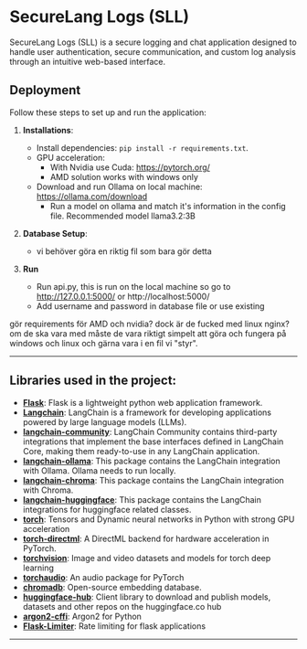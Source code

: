 # SecureLang Logs (SLL)

SecureLang Logs (SLL) is a secure logging and chat application designed to handle user authentication, secure communication, and custom log analysis through an intuitive web-based interface.

## Deployment

Follow these steps to set up and run the application:

1. **Installations**:
   - Install dependencies: `pip install -r requirements.txt`.
   - GPU acceleration:
      - With Nvidia use Cuda: https://pytorch.org/
      - AMD solution works with windows only
   - Download and run Ollama on local machine: https://ollama.com/download
      - Run a model on ollama and match it's information in the config file. Recommended model llama3.2:3B

2. **Database Setup**:
   - vi behöver göra en riktig fil som bara gör detta

3. **Run**
   - Run api.py, this is run on the local machine so go to http://127.0.0.1:5000/ or http://localhost:5000/
   - Add username and password in database file or use existing


gör requirements för AMD och nvidia? dock är de fucked med linux
nginx? om de ska vara med måste de vara riktigt simpelt att göra och fungera på windows och linux och gärna vara i en fil vi "styr".

---

## Libraries used in the project:
- **[Flask](https://pypi.org/project/Flask/)**: Flask is a lightweight python web application framework.
- **[Langchain](https://pypi.org/project/langchain/)**: LangChain is a framework for developing applications powered by large language models (LLMs).
- **[langchain-community](https://pypi.org/project/langchain-community/)**: LangChain Community contains third-party integrations that implement the base interfaces defined in LangChain Core, making them ready-to-use in any LangChain application.
- **[langchain-ollama](https://pypi.org/project/langchain-ollama/)**: This package contains the LangChain integration with Ollama. Ollama needs to run locally.
- **[langchain-chroma](https://pypi.org/project/langchain-chroma/)**: This package contains the LangChain integration with Chroma.
- **[langchain-huggingface](https://pypi.org/project/langchain-huggingface/)**: This package contains the LangChain integrations for huggingface related classes.
- **[torch](https://pypi.org/project/torch/)**: Tensors and Dynamic neural networks in Python with strong GPU acceleration
- **[torch-directml](https://pypi.org/project/torch-directml/)**: A DirectML backend for hardware acceleration in PyTorch.
- **[torchvision](https://pypi.org/project/torchvision/)**: Image and video datasets and models for torch deep learning
- **[torchaudio](https://pypi.org/project/torchaudio/)**: An audio package for PyTorch
- **[chromadb](https://pypi.org/project/chromadb/)**: Open-source embedding database.
- **[huggingface-hub](https://pypi.org/project/huggingface-hub/)**: Client library to download and publish models, datasets and other repos on the huggingface.co hub
- **[argon2-cffi](https://pypi.org/project/argon2-cffi/)**: Argon2 for Python
- **[Flask-Limiter](https://pypi.org/project/Flask-Limiter/)**: Rate limiting for flask applications

---